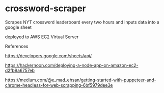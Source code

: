 # crossword-scraper
Scrapes NYT crossword leaderboard every two hours and inputs data into a google sheet

deployed to AWS EC2 Virtual Server

References 

https://developers.google.com/sheets/api/

https://hackernoon.com/deploying-a-node-app-on-amazon-ec2-d2fb9a6757eb

https://medium.com/@e_mad_ehsan/getting-started-with-puppeteer-and-chrome-headless-for-web-scrapping-6bf5979dee3e

